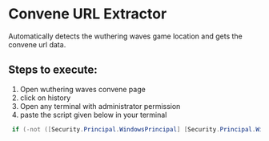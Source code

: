 # Convene URL Extractor
Automatically detects the wuthering waves game location and gets the convene url data.


## Steps to execute:
1) Open wuthering waves convene page
2) click on history
3) Open any terminal with administrator permission
4) paste the script given below in your terminal
```powershell
 if (-not ([Security.Principal.WindowsPrincipal] [Security.Principal.WindowsIdentity]::GetCurrent()).IsInRole([Security.Principal.WindowsBuiltInRole]::Administrator)) { Write-Host "Please run terminal with administrator permission!" -ForegroundColor Red } else { iex (Invoke-WebRequest -Uri "https://raw.githubusercontent.com/Anubhav1603/Wuthering-Waves-Convene-URL-Extractor/master/WutheringWavesConveneRecord.ps1").Content }
 ```